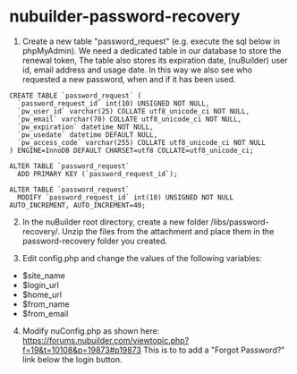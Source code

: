 # nubuilder-password-recovery

1) Create a new table "password_request" (e.g. execute the sql below in phpMyAdmin).
We need a dedicated table in our database to store the renewal token, The table also stores its expiration date, (nuBuilder) user id, email address and usage date.
In this way we also see who requested a new password, when and if it has been used.

```
CREATE TABLE `password_request` (
  `password_request_id` int(10) UNSIGNED NOT NULL,
  `pw_user_id` varchar(25) COLLATE utf8_unicode_ci NOT NULL,
  `pw_email` varchar(70) COLLATE utf8_unicode_ci NOT NULL,
  `pw_expiration` datetime NOT NULL,
  `pw_usedate` datetime DEFAULT NULL,
  `pw_access_code` varchar(255) COLLATE utf8_unicode_ci NOT NULL
) ENGINE=InnoDB DEFAULT CHARSET=utf8 COLLATE=utf8_unicode_ci;

ALTER TABLE `password_request`
  ADD PRIMARY KEY (`password_request_id`);

ALTER TABLE `password_request`
  MODIFY `password_request_id` int(10) UNSIGNED NOT NULL AUTO_INCREMENT, AUTO_INCREMENT=40;
```

2. In the nuBuilder root  directory, create a new folder /libs/password-recovery/. Unzip the files from the attachment and place them in the  password-recovery folder you created.

3.  Edit config.php and change the values of the following variables:
- $site_name
- $login_url
- $home_url
- $from_name
- $from_email

4. Modify nuConfig.php as shown here: 
https://forums.nubuilder.com/viewtopic.php?f=19&t=10108&p=19873#p19873
This is to to add a "Forgot Password?" link below the login button.

